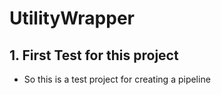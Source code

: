 # UtilityWrapper

## 1. First Test for this project

- So this is a test project for creating a pipeline

